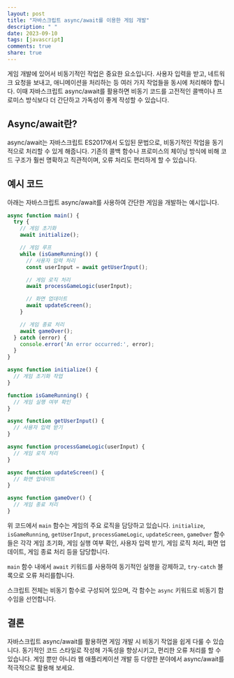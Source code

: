 ```yaml
---
layout: post
title: "자바스크립트 async/await를 이용한 게임 개발"
description: " "
date: 2023-09-10
tags: [javascript]
comments: true
share: true
---
```


게임 개발에 있어서 비동기적인 작업은 중요한 요소입니다. 사용자 입력을 받고, 네트워크 요청을 보내고, 애니메이션을 처리하는 등 여러 가지 작업들을 동시에 처리해야 합니다. 이때 자바스크립트 async/await를 활용하면 비동기 코드를 고전적인 콜백이나 프로미스 방식보다 더 간단하고 가독성이 좋게 작성할 수 있습니다.

## Async/await란?

async/await는 자바스크립트 ES2017에서 도입된 문법으로, 비동기적인 작업을 동기적으로 처리할 수 있게 해줍니다. 기존의 콜백 함수나 프로미스의 체이닝 방식에 비해 코드 구조가 훨씬 명확하고 직관적이며, 오류 처리도 편리하게 할 수 있습니다.

## 예시 코드

아래는 자바스크립트 async/await를 사용하여 간단한 게임을 개발하는 예시입니다.

```javascript
async function main() {
  try {
    // 게임 초기화
    await initialize();

    // 게임 루프
    while (isGameRunning()) {
      // 사용자 입력 처리
      const userInput = await getUserInput();

      // 게임 로직 처리
      await processGameLogic(userInput);

      // 화면 업데이트
      await updateScreen();
    }

    // 게임 종료 처리
    await gameOver();
  } catch (error) {
    console.error('An error occurred:', error);
  }
}

async function initialize() {
  // 게임 초기화 작업
}

function isGameRunning() {
  // 게임 실행 여부 확인
}

async function getUserInput() {
  // 사용자 입력 받기
}

async function processGameLogic(userInput) {
  // 게임 로직 처리
}

async function updateScreen() {
  // 화면 업데이트
}

async function gameOver() {
  // 게임 종료 처리
}
```

위 코드에서 `main` 함수는 게임의 주요 로직을 담당하고 있습니다. `initialize`, `isGameRunning`, `getUserInput`, `processGameLogic`, `updateScreen`, `gameOver` 함수들은 각각 게임 초기화, 게임 실행 여부 확인, 사용자 입력 받기, 게임 로직 처리, 화면 업데이트, 게임 종료 처리 등을 담당합니다.

`main` 함수 내에서 `await` 키워드를 사용하여 동기적인 실행을 강제하고, `try-catch` 블록으로 오류 처리를합니다.

스크립트 전체는 비동기 함수로 구성되어 있으며, 각 함수는 `async` 키워드로 비동기 함수임을 선언합니다.

## 결론

자바스크립트 async/await를 활용하면 게임 개발 시 비동기 작업을 쉽게 다룰 수 있습니다. 동기적인 코드 스타일로 작성해 가독성을 향상시키고, 편리한 오류 처리를 할 수 있습니다. 게임 뿐만 아니라 웹 애플리케이션 개발 등 다양한 분야에서 async/await를 적극적으로 활용해 보세요.